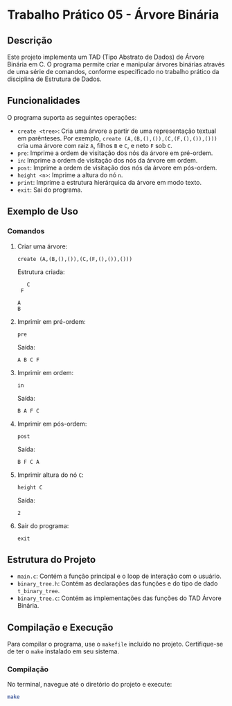 # Trabalho Prático 05 - Árvore Binária

## Descrição

Este projeto implementa um TAD (Tipo Abstrato de Dados) de Árvore Binária em C. O programa permite criar e manipular árvores binárias através de uma série de comandos, conforme especificado no trabalho prático da disciplina de Estrutura de Dados.

## Funcionalidades

O programa suporta as seguintes operações:

- `create <tree>`: Cria uma árvore a partir de uma representação textual em parênteses. Por exemplo, `create (A,(B,(),()),(C,(F,(),()),()))` cria uma árvore com raiz `A`, filhos `B` e `C`, e neto `F` sob `C`.
- `pre`: Imprime a ordem de visitação dos nós da árvore em pré-ordem.
- `in`: Imprime a ordem de visitação dos nós da árvore em ordem.
- `post`: Imprime a ordem de visitação dos nós da árvore em pós-ordem.
- `height <n>`: Imprime a altura do nó `n`.
- `print`: Imprime a estrutura hierárquica da árvore em modo texto.
- `exit`: Sai do programa.

## Exemplo de Uso

### Comandos

1. Criar uma árvore:
    ```
    create (A,(B,(),()),(C,(F,(),()),()))
    ```
    Estrutura criada:
    ```
       C
     F

    A
    B
    ```

2. Imprimir em pré-ordem:
    ```
    pre
    ```
    Saída:
    ```
    A B C F
    ```

3. Imprimir em ordem:
    ```
    in
    ```
    Saída:
    ```
    B A F C
    ```

4. Imprimir em pós-ordem:
    ```
    post
    ```
    Saída:
    ```
    B F C A
    ```

5. Imprimir altura do nó `C`:
    ```
    height C
    ```
    Saída:
    ```
    2
    ```

6. Sair do programa:
    ```
    exit
    ```

## Estrutura do Projeto

- `main.c`: Contém a função principal e o loop de interação com o usuário.
- `binary_tree.h`: Contém as declarações das funções e do tipo de dado `t_binary_tree`.
- `binary_tree.c`: Contém as implementações das funções do TAD Árvore Binária.

## Compilação e Execução

Para compilar o programa, use o `makefile` incluído no projeto. Certifique-se de ter o `make` instalado em seu sistema.

### Compilação

No terminal, navegue até o diretório do projeto e execute:
```sh
make
